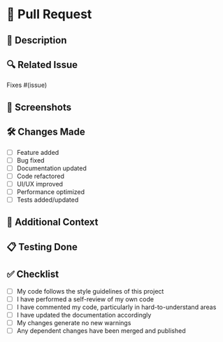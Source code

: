 # 🚀 Pull Request

## 📝 Description
<!-- A clear and concise description of what this PR adds or changes -->

## 🔍 Related Issue
<!-- Link to the issue this PR addresses (if applicable) -->
Fixes #(issue)

## 📸 Screenshots
<!-- If applicable, add screenshots to help explain your changes -->

## 🛠️ Changes Made
<!-- List the changes made -->
- [ ] Feature added
- [ ] Bug fixed
- [ ] Documentation updated
- [ ] Code refactored
- [ ] UI/UX improved
- [ ] Performance optimized
- [ ] Tests added/updated

## 💭 Additional Context
<!-- Add any other context about the PR here -->

## 📋 Testing Done
<!-- Describe the testing you have done -->

## ✅ Checklist
<!-- Mark completed items with an [x] -->
- [ ] My code follows the style guidelines of this project
- [ ] I have performed a self-review of my own code
- [ ] I have commented my code, particularly in hard-to-understand areas
- [ ] I have updated the documentation accordingly
- [ ] My changes generate no new warnings
- [ ] Any dependent changes have been merged and published 